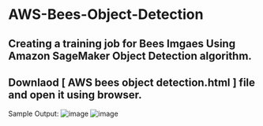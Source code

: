 # AWS-Bees-Object-Detection

## Creating a training job for Bees Imgaes Using Amazon SageMaker Object Detection algorithm.

## Downlaod [ AWS bees object detection.html ] file and open it using browser.

 Sample Output:
![image](https://user-images.githubusercontent.com/36759897/131238828-6485a949-38a5-452c-aef8-2dadc1596a6e.png)
![image](https://user-images.githubusercontent.com/36759897/131238838-75561cb7-a641-4ed1-8939-fb01f3646c78.png)
